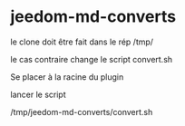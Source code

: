 # jeedom-md-converts

le clone doit être fait dans le rép /tmp/ 

le cas contraire change le script convert.sh

Se placer à la racine du plugin

lancer le script

/tmp/jeedom-md-converts/convert.sh

 
